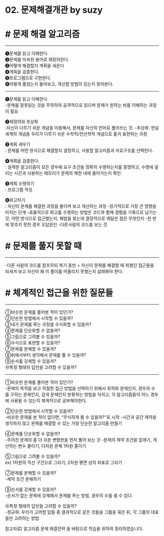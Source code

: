 # 02. 문제해결개관 by suzy 

       
# # 문제 해결 알고리즘
-----------------------------
➊문제를 읽고 이해한다.  
➋문제를 익숙한 용어로 재정의한다.  
➌어떻게 해결할지 계획을 세운다  
➍계획을 검증한다.  
➎프로그램으로 구현한다.  
➏어떻게 풀었는지 돌아보고, 개선할 방법이 있는지 찾아본다.   

--- 
➊문제를 읽고 이해한다.  
-문제를 잘못읽는 것을 주의하여 공격적으로 읽으며 문제가 원하는 바를 이해하는 과정이 필요  
  
➋재정의와 추상화  
:자신이 다루기 쉬운 개념을 이용해서, 문제를 자신의 언어로 풀어쓰는 것. 
-추상화: 현실 세계의 개념을 우리가 다루기 쉬운 수학적/전산학적 개념으로 옮겨 표현하는 과정
  
➌계획 세우기  
: 문제를 어떤 방식으로 해결할지 결정하고, 사용할 알고리즘과 자료구조를 선택한다. 
  
➍계획을 검증한다.  
: 설계한 알고리즘이 모든 경우에 요구 조건을 정확히 수행하는지를 증명하고, 수행에 걸리는 시간과 사용하는 메모리가 문제의 제한 내에 들어가는지 확인
  
➎계획 수행하기  
: 프로그램 작성
  
➏회고하기  
: 자신이 문제를 해결한 과정을 돌이켜 보고 개선하는 과정
-장기적으로 가장 큰 영향을 미치는 단계
-효율적으로 회고를 수행하는 방법은 코드와 함께 경험을 기록으로 남기는 것, 어떤 방식으로 접근했는지, 해법을 찾는데 결정적으로 깨달은 점은 무엇인지
-한 번에 맞추지 못한 경우 오답원인 
-다른사람의 코드를 보는 것 
  
# # 문제를 풀지 못할 때
------------------------------
-다른 사람의 코드를 참조하되 복기 동반 = 자신이 문제를 해결할 때 취했던 접근들을 되새겨 보고 자신이 왜 이 풀이를 떠올리지 못했는지 살펴봐야 한다. 
   
# # 체계적인 접근을 위한 질문들
-------------------------------------
➀비슷한 문제를 풀어본 적이 있던가?  
➁단순한 방법에서 시작할 수 있을까?  
➂내가 문제를 푸는 과정을 수식화할 수 있을까?  
➃문제를 단순화할 수 없을까?  
➄그림으로 그려볼 수 있을까?  
➅수식으로 표현할 수 있을까?  
➆문제를 분해할 수 있을까?  
➇뒤에서부터 생각해서 문제를 풀 수 있을까?  
➈순서를 강제할 수 있을까?  
➉특정 형태의 답만을 고려할 수 있을까?  

---

➀비슷한 문제를 풀어본 적이 있던가?  
-문제의 목적을 보고 적절한 접근 방법을 선택하기 위해서 최적화 문제인지, 경우의 수를 구하는 문제인지, 검색 문제인지 분류하는 방법을 익히고, 각 알고리즘들이 어느 경우에 사용될 수 있는지 체계적으로 공부해야한다. 
  
➁단순한 방법에서 시작할 수 있을까?  
-비슷한 문제를 본 적이 없다면, “무식하게 풀 수 있을까?”로 시작
-시간과 공간 제약을 생각하지 않고 문제를 해결할 수 있는 가장 단순한 알고리즘 만들기  
  
➃문제를 단순화할 수 없을까?  
-주어진 문제의 좀 더 쉬운 변형판을 먼저 풀어 보는 것
-문제의 제약 조건을 없애기, 계산하는 변수 줄이기, 다차원 문제 1차원 줄이기 
  
➄그림으로 그려볼 수 있을까?  
ex) 1차원의 직선 구간으로 그리기, 2차원 평면 상의 좌표로 그리기

➆문제를 분해할 수 있을까?  
-제약 조건 분해하기 
  
➈순서를 강제할 수 있을까?  
-순서가 없는 문제에 강제해서 문제를 푸는 방법, 경우의 수를 셀 수 있다. 
  
➉특정 형태의 답만을 고려할 수 있을까?  
-정규화: 우리가 고려할 답들 중 결과적으로 같은 것들을 그룹을 묶은 뒤, 각 그룹의 대표들만 고려하는 방법
  
    
참고자료) 알고리즘 문제 해결전략 을 바탕으로 학습을 위하여 정리하였습니다.

